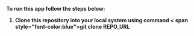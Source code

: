 <b>To run this app follow the steps below:<b>
<ol>
<li>Clone this repository into your local system using command <
span style="font-color:blue">git clone REPO_URL</span>
</li>
